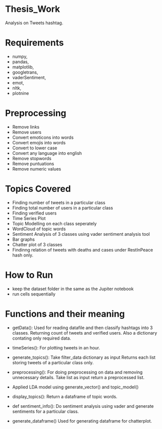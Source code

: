 # Thesis_Work
Analysis on Tweets hashtag.

# Requirements
* numpy,
* pandas,
* matplotlib,
* googletrans,
* vaderSentiment,
* emot,
* nltk,
* plotnine


# Preprocessing

* Remove links
* Remove users
* Convert emoticons into words
* Convert emojis into words
* Convert to lower case
* Convert any language into english
* Remove stopwords
* Remove puntuations
* Remove numeric values

# Topics Covered

* Finding number of tweets in a particular class
* Finding total number of users in a particular class
* Finding verified users
* Time Series Plot 
* Topic Modelling on each class seperately
* WordCloud of topic words
* Sentiment Analysis of 3 classes using vader sentiment analysis tool
* Bar graphs
* Chatter plot of 3 classes
* Findinng relation of tweets with deaths and cases under RestInPeace hash only.

# How to Run
* keep the dataset folder in the same as the Jupiter notebook
* run cells sequentially

# Functions and their meaning
* getData(): 
Used for reading datafile and then classify hashtags into 3 classes. Returning count of tweets and verified users. Also a dictionary contating only required data.
* timeSeries():
For plotting tweets in an hour.
* generate_topics():
Take filter_data dictionary as input 
Returns each list storing tweets of a particular class only.
* preprocessing():
For doing preprocessing on data and removing unnecessary details.
Take list as input return a preprocessed list.

* Applied LDA model using generate_vector() and topic_model()
* display_topics():
Return a dataframe of topic words.
* def sentiment_info():
Do sentiment analysis using vader and generate sentiments for a particular class.
* generate_dataframe() 
Used for generating dataframe for chatterplot.






